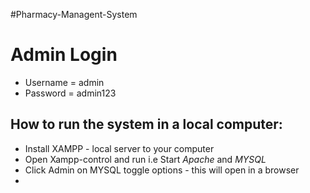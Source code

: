 #Pharmacy-Managent-System

# Admin Login 
- Username = admin 
- Password = admin123

## How to run the system in a local computer:
- Install XAMPP - local server to your computer
- Open Xampp-control and run i.e Start *Apache* and *MYSQL* 
- Click Admin on MYSQL toggle options - this will open in a browser 
- 
